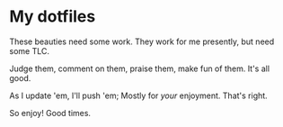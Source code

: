 My dotfiles
========

These beauties need some work.  They work for me presently, but need some TLC.

Judge them, comment on them, praise them, make fun of them. It's all good.

As I update 'em, I'll push 'em;  Mostly for *your* enjoyment. That's right.

So enjoy!  Good times.